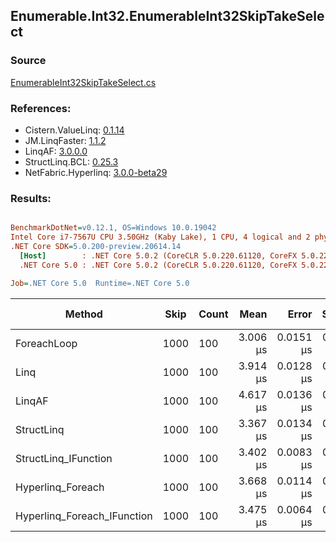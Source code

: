 ﻿## Enumerable.Int32.EnumerableInt32SkipTakeSelect

### Source
[EnumerableInt32SkipTakeSelect.cs](../LinqBenchmarks/Enumerable/Int32/EnumerableInt32SkipTakeSelect.cs)

### References:
- Cistern.ValueLinq: [0.1.14](https://www.nuget.org/packages/Cistern.ValueLinq/0.1.14)
- JM.LinqFaster: [1.1.2](https://www.nuget.org/packages/JM.LinqFaster/1.1.2)
- LinqAF: [3.0.0.0](https://www.nuget.org/packages/LinqAF/3.0.0.0)
- StructLinq.BCL: [0.25.3](https://www.nuget.org/packages/StructLinq.BCL/0.25.3)
- NetFabric.Hyperlinq: [3.0.0-beta29](https://www.nuget.org/packages/NetFabric.Hyperlinq/3.0.0-beta29)

### Results:
``` ini

BenchmarkDotNet=v0.12.1, OS=Windows 10.0.19042
Intel Core i7-7567U CPU 3.50GHz (Kaby Lake), 1 CPU, 4 logical and 2 physical cores
.NET Core SDK=5.0.200-preview.20614.14
  [Host]        : .NET Core 5.0.2 (CoreCLR 5.0.220.61120, CoreFX 5.0.220.61120), X64 RyuJIT
  .NET Core 5.0 : .NET Core 5.0.2 (CoreCLR 5.0.220.61120, CoreFX 5.0.220.61120), X64 RyuJIT

Job=.NET Core 5.0  Runtime=.NET Core 5.0  

```
|                      Method | Skip | Count |     Mean |     Error |    StdDev | Ratio |  Gen 0 | Gen 1 | Gen 2 | Allocated |
|---------------------------- |----- |------ |---------:|----------:|----------:|------:|-------:|------:|------:|----------:|
|                 ForeachLoop | 1000 |   100 | 3.006 μs | 0.0151 μs | 0.0134 μs |  1.00 | 0.0191 |     - |     - |      40 B |
|                        Linq | 1000 |   100 | 3.914 μs | 0.0128 μs | 0.0114 μs |  1.30 | 0.0992 |     - |     - |     208 B |
|                      LinqAF | 1000 |   100 | 4.617 μs | 0.0136 μs | 0.0114 μs |  1.54 | 0.0153 |     - |     - |      40 B |
|                  StructLinq | 1000 |   100 | 3.367 μs | 0.0134 μs | 0.0118 μs |  1.12 | 0.0610 |     - |     - |     128 B |
|        StructLinq_IFunction | 1000 |   100 | 3.402 μs | 0.0083 μs | 0.0069 μs |  1.13 | 0.0191 |     - |     - |      40 B |
|           Hyperlinq_Foreach | 1000 |   100 | 3.668 μs | 0.0114 μs | 0.0101 μs |  1.22 | 0.0191 |     - |     - |      40 B |
| Hyperlinq_Foreach_IFunction | 1000 |   100 | 3.475 μs | 0.0064 μs | 0.0060 μs |  1.16 | 0.0191 |     - |     - |      40 B |
